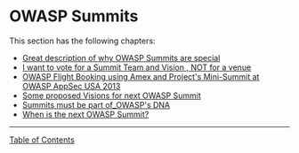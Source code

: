 # OWASP Summits

This section has the following chapters:

* [Great description of why OWASP Summits are special](/manuscript/3.OWASP_Summits/Great_description_of_why_OWASP_Summits_are_special.md)
* [I want to vote for a Summit Team and Vision , NOT for a venue](/manuscript/3.OWASP_Summits/I_want_to_vote_for_a_Summit_Team_and_Vision_,_NOT_for_a_venue.md)
* [OWASP Flight Booking using Amex and Project's Mini-Summit at OWASP AppSec USA 2013](/manuscript/3.OWASP_Summits/OWASP_Flight_Booking_using_Amex_and_Project's_Mini-Summit_at_OWASP_AppSec_USA_2013.md)
* [Some proposed Visions for next OWASP Summit](/manuscript/3.OWASP_Summits/Some_proposed_Visions_for_next_OWASP_Summit.md)
* [Summits must be part of_OWASP's DNA](/manuscript/3.OWASP_Summits/Summits_must_be_part_of_OWASP's_DNA.md)
* [When is the next OWASP Summit?](/manuscript/3.OWASP_Summits/When_is_the_next_OWASP_Summit.md)

- - - - 
[Table of Contents](../../Table_of_Contents.md) 